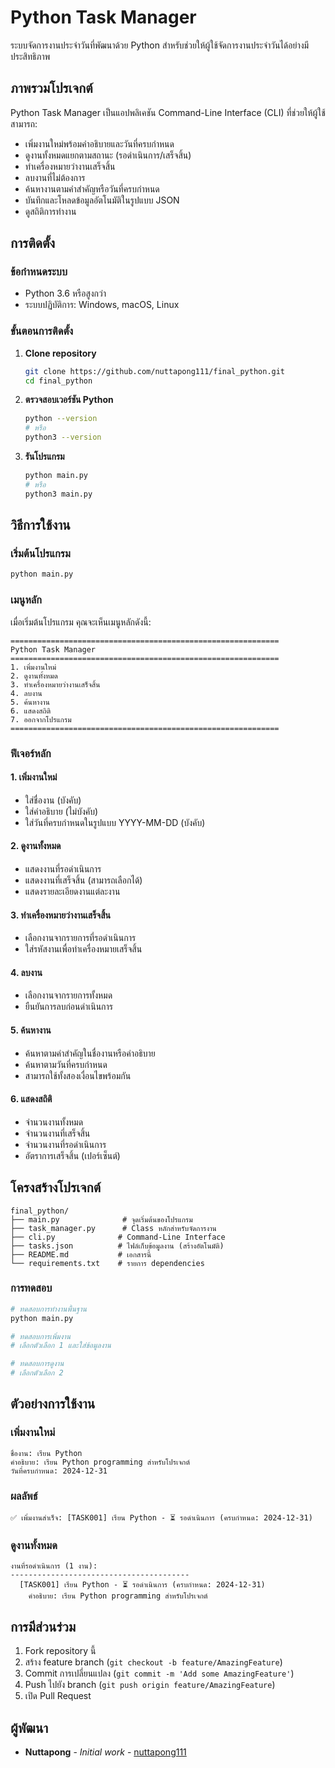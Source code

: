 
# Python Task Manager

ระบบจัดการงานประจำวันที่พัฒนาด้วย Python สำหรับช่วยให้ผู้ใช้จัดการงานประจำวันได้อย่างมีประสิทธิภาพ

## ภาพรวมโปรเจกต์

Python Task Manager เป็นแอปพลิเคชัน Command-Line Interface (CLI) ที่ช่วยให้ผู้ใช้สามารถ:
- เพิ่มงานใหม่พร้อมคำอธิบายและวันที่ครบกำหนด
- ดูงานทั้งหมดแยกตามสถานะ (รอดำเนินการ/เสร็จสิ้น)
- ทำเครื่องหมายว่างานเสร็จสิ้น
- ลบงานที่ไม่ต้องการ
- ค้นหางานตามคำสำคัญหรือวันที่ครบกำหนด
- บันทึกและโหลดข้อมูลอัตโนมัติในรูปแบบ JSON
- ดูสถิติการทำงาน

## การติดตั้ง

### ข้อกำหนดระบบ
- Python 3.6 หรือสูงกว่า
- ระบบปฏิบัติการ: Windows, macOS, Linux

### ขั้นตอนการติดตั้ง

1. **Clone repository**
   ```bash
   git clone https://github.com/nuttapong111/final_python.git
   cd final_python
   ```

2. **ตรวจสอบเวอร์ชัน Python**
   ```bash
   python --version
   # หรือ
   python3 --version
   ```

3. **รันโปรแกรม**
   ```bash
   python main.py
   # หรือ
   python3 main.py
   ```

## วิธีการใช้งาน

### เริ่มต้นโปรแกรม
```bash
python main.py
```

### เมนูหลัก
เมื่อเริ่มต้นโปรแกรม คุณจะเห็นเมนูหลักดังนี้:

```
============================================================
Python Task Manager
============================================================
1. เพิ่มงานใหม่
2. ดูงานทั้งหมด
3. ทำเครื่องหมายว่างานเสร็จสิ้น
4. ลบงาน
5. ค้นหางาน
6. แสดงสถิติ
7. ออกจากโปรแกรม
============================================================
```

### ฟีเจอร์หลัก

#### 1. เพิ่มงานใหม่
- ใส่ชื่องาน (บังคับ)
- ใส่คำอธิบาย (ไม่บังคับ)
- ใส่วันที่ครบกำหนดในรูปแบบ YYYY-MM-DD (บังคับ)

#### 2. ดูงานทั้งหมด
- แสดงงานที่รอดำเนินการ
- แสดงงานที่เสร็จสิ้น (สามารถเลือกได้)
- แสดงรายละเอียดงานแต่ละงาน

#### 3. ทำเครื่องหมายว่างานเสร็จสิ้น
- เลือกงานจากรายการที่รอดำเนินการ
- ใส่รหัสงานเพื่อทำเครื่องหมายเสร็จสิ้น

#### 4. ลบงาน
- เลือกงานจากรายการทั้งหมด
- ยืนยันการลบก่อนดำเนินการ

#### 5. ค้นหางาน
- ค้นหาตามคำสำคัญในชื่องานหรือคำอธิบาย
- ค้นหาตามวันที่ครบกำหนด
- สามารถใช้ทั้งสองเงื่อนไขพร้อมกัน

#### 6. แสดงสถิติ
- จำนวนงานทั้งหมด
- จำนวนงานที่เสร็จสิ้น
- จำนวนงานที่รอดำเนินการ
- อัตราการเสร็จสิ้น (เปอร์เซ็นต์)

## โครงสร้างโปรเจกต์

```
final_python/
├── main.py              # จุดเริ่มต้นของโปรแกรม
├── task_manager.py      # Class หลักสำหรับจัดการงาน
├── cli.py              # Command-Line Interface
├── tasks.json          # ไฟล์เก็บข้อมูลงาน (สร้างอัตโนมัติ)
├── README.md           # เอกสารนี้
└── requirements.txt    # รายการ dependencies
```

### การทดสอบ
```bash
# ทดสอบการทำงานพื้นฐาน
python main.py

# ทดสอบการเพิ่มงาน
# เลือกตัวเลือก 1 และใส่ข้อมูลงาน

# ทดสอบการดูงาน
# เลือกตัวเลือก 2
```

## ตัวอย่างการใช้งาน

### เพิ่มงานใหม่
```
ชื่องาน: เรียน Python
คำอธิบาย: เรียน Python programming สำหรับโปรเจกต์
วันที่ครบกำหนด: 2024-12-31
```

### ผลลัพธ์
```
✅ เพิ่มงานสำเร็จ: [TASK001] เรียน Python - ⏳ รอดำเนินการ (ครบกำหนด: 2024-12-31)
```

### ดูงานทั้งหมด
```
งานที่รอดำเนินการ (1 งาน):
----------------------------------------
  [TASK001] เรียน Python - ⏳ รอดำเนินการ (ครบกำหนด: 2024-12-31)
    คำอธิบาย: เรียน Python programming สำหรับโปรเจกต์
```

## การมีส่วนร่วม

1. Fork repository นี้
2. สร้าง feature branch (`git checkout -b feature/AmazingFeature`)
3. Commit การเปลี่ยนแปลง (`git commit -m 'Add some AmazingFeature'`)
4. Push ไปยัง branch (`git push origin feature/AmazingFeature`)
5. เปิด Pull Request

## ผู้พัฒนา

- **Nuttapong** - *Initial work* - [nuttapong111](https://github.com/nuttapong111)
